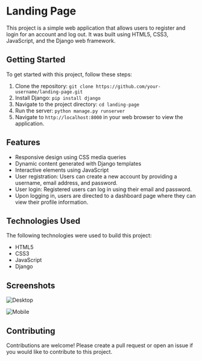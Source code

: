 # Landing Page

This project is a simple web application that allows users to register and login for an account and log out. It was built using HTML5, CSS3, JavaScript, and the Django web framework.

## Getting Started

To get started with this project, follow these steps:

1. Clone the repository: `git clone https://github.com/your-username/landing-page.git`
2. Install Django: `pip install django`
3. Navigate to the project directory: `cd landing-page`
4. Run the server: `python manage.py runserver`
5. Navigate to `http://localhost:8000` in your web browser to view the application.

## Features

- Responsive design using CSS media queries
- Dynamic content generated with Django templates
- Interactive elements using JavaScript
- User registration: Users can create a new account by providing a username, email address, and password.
- User login: Registered users can log in using their email and password.
- Upon logging in, users are directed to a dashboard page where they can view their profile information.

## Technologies Used

The following technologies were used to build this project:

- HTML5
- CSS3
- JavaScript
- Django

## Screenshots

![Desktop](https://user-images.githubusercontent.com/115653765/233851005-edf80f0c-647f-43eb-ab34-de23ccc2e14b.jpg)

![Mobile](https://user-images.githubusercontent.com/115653765/233851044-5afb3777-c319-472d-9f8f-2b5e893d5445.jpg)

## Contributing

Contributions are welcome! Please create a pull request or open an issue if you would like to contribute to this project.


